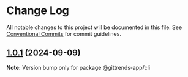 # Change Log

All notable changes to this project will be documented in this file.
See [Conventional Commits](https://conventionalcommits.org) for commit guidelines.

## [1.0.1](https://github.com/hsborges/mining-tool/compare/@gittrends-app/cli@1.0.0...@gittrends-app/cli@1.0.1) (2024-09-09)

**Note:** Version bump only for package @gittrends-app/cli

